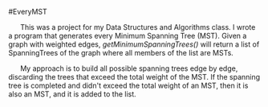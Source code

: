 #EveryMST

&nbsp;&nbsp;&nbsp;&nbsp;&nbsp;&nbsp;This was a project for my Data Structures and Algorithms class. I wrote a program that generates every Minimum Spanning Tree (MST). Given a graph with weighted edges, _getMinimumSpanningTrees()_ will return a list of SpanningTrees of the graph where all members of the list are MSTs.

&nbsp;&nbsp;&nbsp;&nbsp;&nbsp;&nbsp;My approach is to build all possible spanning trees edge by edge, discarding the trees that exceed the total weight of the MST. If the spanning tree is completed and didn't exceed the total weight of an MST, then it is also an MST, and it is added to the list.
